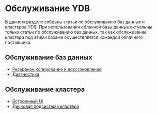 # Обслуживание YDB

В данном разделе собраны статьи по обслуживанию баз данных и кластеров YDB. При использовании облачной базы данных актуальны только статьи по обслуживанию баз данных, так как обслуживание кластера под этими базами осуществляется командой облачного поставшика.

## Обслуживание баз данных
- [Резервное копирование и восстановление](../backup_and_recovery.md)
- [Диагностика](../../troubleshooting/index.md)

## Обслуживание кластера
- [Встроенный UI](../embedded_monitoring/overview.md)
- [Дисковая подсистема кластера](../manual/index.md)

